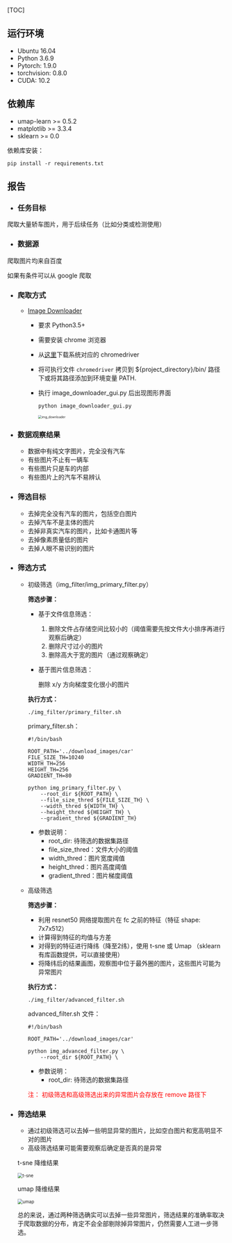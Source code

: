 

[TOC]

## **运行环境**

+ Ubuntu 16.04
+ Python 3.6.9
+ Pytorch: 1.9.0
+ torchvision: 0.8.0
+ CUDA: 10.2



## 依赖库

+ umap-learn >= 0.5.2
+ matplotlib >= 3.3.4
+ sklearn >= 0.0

依赖库安装：

```
pip install -r requirements.txt
```



## 报告

+ ### 任务目标

爬取大量轿车图片，用于后续任务（比如分类或检测使用）



+ ### 数据源

爬取图片均来自百度

如果有条件可以从 google 爬取



+ ### 爬取方式

  + [Image Downloader](https://github.com/sczhengyabin/Image-Downloader) 

    + 要求 Python3.5+

    + 需要安装 chrome 浏览器

    + 从[这里](https://chromedriver.chromium.org/downloads)下载系统对应的 chromedriver

    + 将可执行文件 `chromedriver` 拷贝到 ${project_directory}/bin/ 路径下或将其路径添加到环境变量 PATH.

    + 执行 image_downloader_gui.py 后出现图形界面

      ```
      python image_downloader_gui.py
      ```

      <img src="imgs/img_downloader.png" alt="img_downloader" style="zoom:50%;" />





+ ### 数据观察结果

  + 数据中有纯文字图片，完全没有汽车
  + 有些图片不止有一辆车
  + 有些图片只是车的内部
  + 有些图片上的汽车不易辨认



+ ### 筛选目标

  + 去掉完全没有汽车的图片，包括空白图片
  + 去掉汽车不是主体的图片
  + 去掉非真实汽车的图片，比如卡通图片等
  + 去掉像素质量低的图片
  + 去掉人眼不易识别的图片



+ ### 筛选方式

  + 初级筛选（img_filter/img_primary_filter.py）

    **筛选步骤：**

    + 基于文件信息筛选：

      1. 删除文件占存储空间比较小的（阈值需要先按文件大小排序再进行观察后确定）
      2. 删除尺寸过小的图片
      3. 删除高大于宽的图片（通过观察确定）

    + 基于图片信息筛选：

       删除 x/y 方向梯度变化很小的图片

      

    **执行方式：**

    ```
    ./img_filter/primary_filter.sh
    ```

    primary_filter.sh：

    ```shell
    #!/bin/bash
    
    ROOT_PATH='../download_images/car'
    FILE_SIZE_TH=10240
    WIDTH_TH=256
    HEIGHT_TH=256
    GRADIENT_TH=80
    
    python img_primary_filter.py \
    	--root_dir ${ROOT_PATH} \
    	--file_size_thred ${FILE_SIZE_TH} \
    	--width_thred ${WIDTH_TH} \
    	--height_thred ${HEIGHT_TH} \
    	--gradient_thred ${GRADIENT_TH}
    ```

    + 参数说明：
      + root_dir: 待筛选的数据集路径
      + file_size_thred：文件大小的阈值
      + width_thred：图片宽度阈值
      + height_thred：图片高度阈值
      + gradient_thred：图片梯度阈值

    

  + 高级筛选

    **筛选步骤：**

    + 利用 resnet50 网络提取图片在 fc 之前的特征（特征 shape: 7x7x512）
    + 计算得到特征的均值与方差
    + 对得到的特征进行降纬（降至2纬），使用 t-sne 或 Umap （sklearn 有库函数提供，可以直接使用）
    + 将降纬后的结果画图，观察图中位于最外圈的图片，这些图片可能为异常图片

    

    **执行方式：**

    ```
    ./img_filter/advanced_filter.sh
    ```

    advanced_filter.sh 文件：

    ```shell
    #!/bin/bash
    
    ROOT_PATH='../download_images/car'
    
    python img_advanced_filter.py \
    	--root_dir ${ROOT_PATH} \
    ```

    + 参数说明：
      + root_dir: 待筛选的数据集路径

    <font color='red'>注： 初级筛选和高级筛选出来的异常图片会存放在 remove 路径下</font>

  

+ ### 筛选结果

  + 通过初级筛选可以去掉一些明显异常的图片，比如空白图片和宽高明显不对的图片
  + 高级筛选结果可能需要观察后确定是否真的是异常

  

  t-sne  降维结果

  <img src="imgs/t-sne.png" alt="t-sne" style="zoom:72%;" />

  umap  降维结果

  <img src="imgs/umap.png" alt="umap" style="zoom:72%;" />

  

  总的来说，通过两种筛选确实可以去掉一些异常图片，筛选结果的准确率取决于爬取数据的分布，肯定不会全部剔除掉异常图片，仍然需要人工进一步筛选。

  





